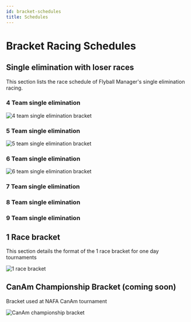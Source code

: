```yaml
---
id: bracket-schedules
title: Schedules
---
```


# Bracket Racing Schedules

## Single elimination with loser races

This section lists the race schedule of Flyball Manager's single elimination racing.

### 4 Team single elimination

![4 team single elimination bracket](/img/4-team-se-bracket.drawio.svg)

### 5 Team single elimination

![5 team single elimination bracket](/img/5-team-se-bracket.drawio.svg)

### 6 Team single elimination

![6 team single elimination bracket](/img/6-team-se-bracket.drawio.svg)

### 7 Team single elimination

### 8 Team single elimination

### 9 Team single elimination

## 1 Race bracket

This section details the format of the 1 race bracket for one day tournaments

![1 race bracket](/img/1-race-bracket.drawio.svg)

## CanAm Championship Bracket (coming soon)

Bracket used at NAFA CanAm tournament

![CanAm championship bracket](/img/CanAm-championship.drawio.svg)
